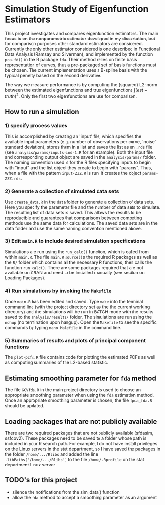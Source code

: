 Simulation Study of Eigenfunction Estimators
============================================

This project investigates and compares eigenfunction estimators. The main focus is on the nonparametric estimator developed in my dissertation, but for comparison purposes other standard estimators are considered. Currently the only other estimator considered is one described in Functional Data Analysis (Ramsay and Silverman), and implemented by the function `pca.fd()` in the R package `fda`. Their method relies on finite basis representation of curves, thus a pre-packaged set of basis functions must be chosen. The current implementation uses a B-spline basis with the typical penelty based on the second derivative.

The way we measure performance is by computing the (squared) L2-norm between the estimated eigenfunctions and true eigenfunctions $\int(est-truth)^2$. Only the first two eigenfunctions are use for comparison. 

How to run a simulation
-----------------------------
### 1) specify process values 

This is accomplished by creating an 'input' file, which specifies the available input parameters (e.g. number of observations per curve, 'noise' standard deviation), stores them in a list and saves the list as an `.rds` file (see `analysis/params/inputs-ind-1.R` for an example). Both the input file and corresponding output object are saved in the `analysis/params/` folder. The naming convention used is for the R files specifying inputs to begin with "input" and the list object they create to begin with "params". Thus, when a file with the pattern `input-ZZZ.R` is run, it creates the object `params-ZZZ.rds`.

### 2) Generate a collection of simulated data sets

Use `create_data.R` in the `data` folder to generate a collection of data sets. Here you specify the parameter file and the number of data sets to simulate. The resulting list of data sets is saved. This allows the results to be reproducible and guarantees that comparisons between competing methods use the same data for calculations. The saved data sets are in the data folder and use the same naming convention mentioned above.

### 3) Edit `main.R` to include desired simulation specifications

Simulations are run using the `run_calc()` function, which is called from within `main.R`. The file `main.R` `source()`s the required R packages as well as the `R/` folder which contains all the necessary R functions, then calls the function `run_calc()`. There are some packages required that are not available on CRAN and need to be installed manually (see section on Loading Packages).

### 4) Run simulations by invoking the `Makefile`

Once `main.R` has been edited and saved. Type `make` into the terminal command line (with the project directory set as the the current working directory) and the simulations will be run in BATCH mode with the results saved to the `analysis/results/` folder. The simulations are run using the `nohup` (no termination upon hangup). Open the `Makefile` to see the specific commands by typing `nano Makefile` in the command line.

### 5) Summaries of results and plots of principal component functions

The `plot-pcfs.R` file contains code for plotting the estimated PCFs as well as computing summaries of the L2-based statistic.

Estimating smoothing parameter for `fda` method
-----------------------------
The file `GCVfda.R` in the main project directory is used to choose an appropriate smoothing parameter when using the `fda` estimation method. Once an appropriate smoothing parameter is chosen, the file `fpca_fda.R` should be updated.  

Loading packages that are not publicly available
-----------------------------
There are two required packages that are not publicly available (sfdasim, ssfcov2). These packages need to be saved to a folder whose path is included in your R search path. For example, I do not have install privileges on the Linux servers in the stat department, so I have saved the packages in the folder `/home/.../Rlibs` and added the line `.libPaths('/home/.../Rlibs')` to the file `/home/.Rprofile` on the stat department Linux server. 

TODO's for this project
----------------------------------
 
- silence the notifications from the sim_data() function
- allow the `fda` method to accept a smoothing parameter as an argument





